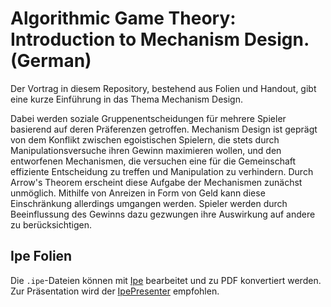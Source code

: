 # Algorithmic Game Theory: Introduction to Mechanism Design. (German)

Der Vortrag in diesem Repository, bestehend aus Folien und Handout, gibt eine kurze Einführung in das Thema Mechanism Design.  

Dabei werden soziale Gruppenentscheidungen für mehrere Spieler basierend auf deren Präferenzen getroffen. 
Mechanism Design ist geprägt von dem Konflikt zwischen egoistischen Spielern, die stets durch Manipulationsversuche ihren Gewinn maximieren wollen, und den entworfenen Mechanismen, die versuchen eine für die Gemeinschaft effiziente Entscheidung zu treffen und Manipulation zu verhindern. Durch Arrow's Theorem erscheint diese Aufgabe der Mechanismen zunächst unmöglich. Mithilfe von Anreizen in Form von Geld kann diese Einschränkung allerdings umgangen werden. Spieler werden durch Beeinflussung des Gewinns dazu gezwungen ihre Auswirkung auf andere zu berücksichtigen.

## Ipe Folien
Die `.ipe`-Dateien können mit [Ipe](https://ipe.otfried.org/) bearbeitet und zu PDF konvertiert werden. Zur Präsentation wird der [IpePresenter](https://ipepresenter.otfried.org/) empfohlen.
